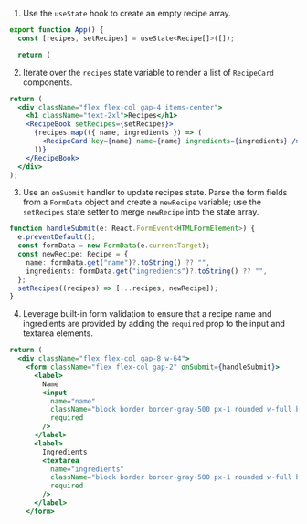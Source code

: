 1. Use the `useState` hook to create an empty recipe array.

```jsx
export function App() {
  const [recipes, setRecipes] = useState<Recipe[]>([]);

  return (
```

2. Iterate over the `recipes` state variable to render a list of `RecipeCard` components.

```jsx
return (
  <div className="flex flex-col gap-4 items-center">
    <h1 className="text-2xl">Recipes</h1>
    <RecipeBook setRecipes={setRecipes}>
      {recipes.map(({ name, ingredients }) => (
        <RecipeCard key={name} name={name} ingredients={ingredients} />
      ))}
    </RecipeBook>
  </div>
);
```

3. Use an `onSubmit` handler to update recipes state. Parse the form fields from a `FormData` object and create a `newRecipe` variable; use the `setRecipes` state setter to merge `newRecipe` into the state array.

```ts
function handleSubmit(e: React.FormEvent<HTMLFormElement>) {
  e.preventDefault();
  const formData = new FormData(e.currentTarget);
  const newRecipe: Recipe = {
    name: formData.get("name")?.toString() ?? "",
    ingredients: formData.get("ingredients")?.toString() ?? "",
  };
  setRecipes((recipes) => [...recipes, newRecipe]);
}
```

4. Leverage built-in form validation to ensure that a recipe name and ingredients are provided by adding the `required` prop to the input and textarea elements.

```jsx
return (
  <div className="flex flex-col gap-8 w-64">
    <form className="flex flex-col gap-2" onSubmit={handleSubmit}>
      <label>
        Name
        <input
          name="name"
          className="block border border-gray-500 px-1 rounded w-full bg-gray-100"
          required
        />
      </label>
      <label>
        Ingredients
        <textarea
          name="ingredients"
          className="block border border-gray-500 px-1 rounded w-full bg-gray-100"
          required
        />
      </label>
    </form>
```
